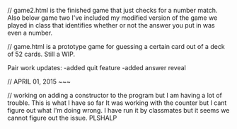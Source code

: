 // game2.html is the finished game that just checks for a number match. Also below game two I've included my modified version of the game we played in class that identifies whether or not the answer you put in was even a number.


// game.html is a prototype game for guessing a certain card out of a deck of 52 cards. Still a WIP.

Pair work updates:
-added quit feature
-added answer reveal

// APRIL 01, 2015 ~~~

// working on adding a constructor to the program but I am having a lot of trouble. This is what I have so far It was working with the counter but I cant figure out what I'm doing wrong. I have run it by classmates but it seems we cannot figure out the issue. PLSHALP
